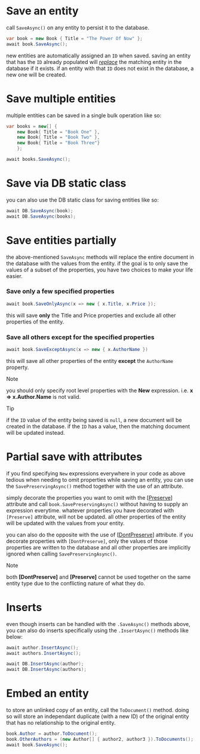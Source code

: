 # Save an entity

call `SaveAsync()` on any entity to persist it to the database.

```csharp
var book = new Book { Title = "The Power Of Now" }; 
await book.SaveAsync();
```
new entities are automatically assigned an `ID` when saved. saving an entity that has the `ID` already populated will *[replace](Schema-Changes.md)* the matching entity in the database if it exists. if an entity with that `ID` does not exist in the database, a new one will be created.

# Save multiple entities

multiple entities can be saved in a single bulk operation like so:
```csharp
var books = new[] {
    new Book{ Title = "Book One" },
    new Book{ Title = "Book Two" },
    new Book{ Title = "Book Three"}
    };

await books.SaveAsync();
```

# Save via DB static class
you can also use the DB static class for saving entities like so:
```csharp
await DB.SaveAsync(book);
await DB.SaveAsync(books);
```

# Save entities partially
the above-mentioned `SaveAsync` methods will replace the entire document in the database with the values from the entity. if the goal is to only save the values of a subset of the properties, you have two choices to make your life easier.

### Save only a few specified properties
```csharp
await book.SaveOnlyAsync(x => new { x.Title, x.Price });
``` 
this will save **only** the Title and Price properties and exclude all other properties of the entity.

### Save all others except for the specified properties
```csharp
await book.SaveExceptAsync(x => new { x.AuthorName })
``` 
this will save all other properties of the entity **except** the `AuthorName` property.

> [!note] 
> you should only specify root level properties with the **New** expression. i.e. **x => x.Author.Name** is not valid. 

> [!tip]
> if the `ID` value of the entity being saved is `null`, a new document will be created in the database. if the `ID` has a value, then the matching document will be updated instead.

# Partial save with attributes
if you find specifying `New` expressions everywhere in your code as above tedious when needing to omit properties while saving an entity, you can use the `SavePreservingAsync()` method together with the use of an attribute. 

simply decorate the properties you want to omit with the \[[Preserve](xref:MongoDB.Entities.PreserveAttribute)\] attribute and call `book.SavePreservingAsync()` without having to supply an expression everytime. whatever properties you have decorated with `[Preserve]` attribute, will not be updated. all other properties of the entity will be updated with the values from your entity.

you can also do the opposite with the use of \[[DontPreserve](xref:MongoDB.Entities.DontPreserveAttribute)\] attribute. if you decorate properties with `[DontPreserve]`, only the values of those properties are written to the database and all other properties are implicitly ignored when calling `SavePreservingAsync()`.

> [!note]
> both **[DontPreserve]** and **[Preserve]** cannot be used together on the same entity type due to the conflicting nature of what they do.

# Inserts

even though inserts can be handled with the `.SaveAsync()` methods above, you can also do inserts specifically using the `.InsertAsync()` methods like below:
```csharp
await author.InsertAsync();
await authors.InsertAsync();

await DB.InsertAsync(author);
await DB.InsertAsync(authors);
```

# Embed an entity

to store an unlinked copy of an entity,  call the `ToDocument()` method. doing so will store an independant duplicate (with a new ID) of the original entity that has no relationship to the original entity.

```csharp
book.Author = author.ToDocument();
book.OtherAuthors = (new Author[] { author2, author3 }).ToDocuments();
await book.SaveAsync();
```
